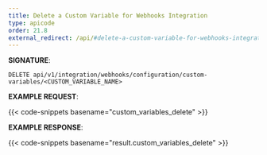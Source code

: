 ```yaml
---
title: Delete a Custom Variable for Webhooks Integration
type: apicode
order: 21.8
external_redirect: /api/#delete-a-custom-variable-for-webhooks-integration
---
```


**SIGNATURE**:

`DELETE api/v1/integration/webhooks/configuration/custom-variables/<CUSTOM_VARIABLE_NAME>`

**EXAMPLE REQUEST**:

{{< code-snippets basename="custom_variables_delete" >}}

**EXAMPLE RESPONSE**:

{{< code-snippets basename="result.custom_variables_delete" >}}
